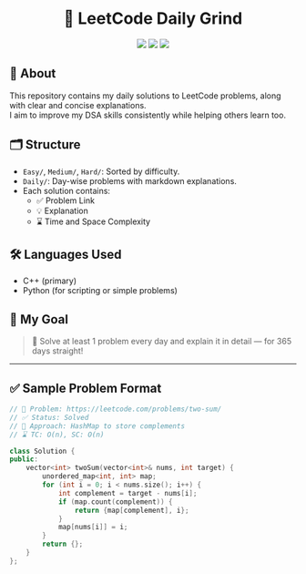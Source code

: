 <h1 align="center">🧠 LeetCode Daily Grind</h1>
<p align="center">
  <img src="https://img.shields.io/badge/Problems%20Solved-XX-orange?style=for-the-badge" />
  <img src="https://img.shields.io/badge/Language-C++/Python-blue?style=for-the-badge" />
  <img src="https://img.shields.io/badge/Updated-Daily-success?style=for-the-badge" />
</p>

## 📘 About

This repository contains my daily solutions to LeetCode problems, along with clear and concise explanations.  
I aim to improve my DSA skills consistently while helping others learn too.

## 🗂️ Structure

- `Easy/`, `Medium/`, `Hard/`: Sorted by difficulty.
- `Daily/`: Day-wise problems with markdown explanations.
- Each solution contains:
  - ✅ Problem Link
  - 💡 Explanation
  - ⌛ Time and Space Complexity

## 🛠️ Languages Used
- C++ (primary)
- Python (for scripting or simple problems)

## 📅 My Goal
> 📌 Solve at least 1 problem every day and explain it in detail — for 365 days straight!

---

## ✅ Sample Problem Format

```cpp
// 📌 Problem: https://leetcode.com/problems/two-sum/
// ✅ Status: Solved
// 🧠 Approach: HashMap to store complements
// ⌛ TC: O(n), SC: O(n)

class Solution {
public:
    vector<int> twoSum(vector<int>& nums, int target) {
        unordered_map<int, int> map;
        for (int i = 0; i < nums.size(); i++) {
            int complement = target - nums[i];
            if (map.count(complement)) {
                return {map[complement], i};
            }
            map[nums[i]] = i;
        }
        return {};
    }
};
